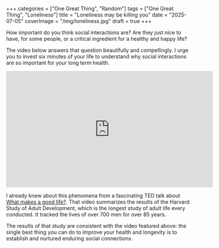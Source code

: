 +++
categories = ["One Great Thing", "Random"]
tags = ["One Great Thing", "Loneliness"]
title = "Loneliness may be killing you"
date = "2025-07-05"
coverImage = "/img/loneliness.jpg"
draft = true
+++

How important do you think social interactions are? Are they just nice to have, for some people, or a critical ingredient for a healthy and happy life?

<!--more-->

The video below answers that question beautifully and compellingly. I urge you to invest six minutes of your life to understand why social interactions are so important for your long term health.

<iframe width="560" height="315" src="https://www.youtube.com/embed/h7w339vE2F8?si=mm_s_BxCXOEG0Lpp" title="YouTube video player" frameborder="0" allow="accelerometer; autoplay; clipboard-write; encrypted-media; gyroscope; picture-in-picture; web-share" referrerpolicy="strict-origin-when-cross-origin" allowfullscreen></iframe>

I already knew about this phenomena from a fascinating TED talk about <a target="_blank" href="https://www.youtube.com/watch?v=8KkKuTCFvzI">
What makes a good life?</a>. That video summarizes the results of the Harvard Study of Adult Development, which is the longest study of adult life every conducted. It tracked the lives of over 700 men for over 85 years.

The results of that study are consistent with the video featured above: the single best thing you can do to improve your health and longevity is to establish and nurtured enduring social connections.
